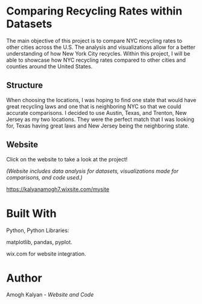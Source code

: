 # Comparing Recycling Rates within Datasets


The main objective of this project is to compare NYC recycling rates to other cities across the U.S. The analysis and visualizations allow for a better understanding of how New York City recycles. Within this project, I will be able to showcase how NYC recycling rates compared to other cities and counties around the United States.

## Structure
When choosing the locations, I was hoping to find one state that would have great recycling laws and one that is neighboring NYC so that we could accurate comparisons. I decided to use Austin, Texas, and Trenton, New Jersey as my two locations. They were the perfect match that I was looking for, Texas having great laws and New Jersey being the neighboring state.

## Website

Click on the website to take a look at the project! 

*(Website includes data analysis for datasets, visualizations made for comparisons, and code used.)*

https://kalyanamogh7.wixsite.com/mysite


# Built With

Python, Python Libraries:

matplotlib, pandas, pyplot.

wix.com for website integration.

# Author

Amogh Kalyan - *Website and Code*
